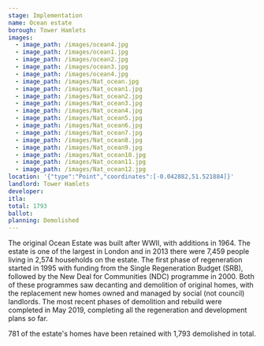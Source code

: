 ```yaml
---
stage: Implementation 
name: Ocean estate 
borough: Tower Hamlets
images:
  - image_path: /images/ocean4.jpg
  - image_path: /images/ocean1.jpg
  - image_path: /images/ocean2.jpg
  - image_path: /images/ocean3.jpg
  - image_path: /images/ocean4.jpg
  - image_path: /images/Nat_ocean.jpg
  - image_path: /images/Nat_ocean1.jpg
  - image_path: /images/Nat_ocean2.jpg
  - image_path: /images/Nat_ocean3.jpg
  - image_path: /images/Nat_ocean4.jpg
  - image_path: /images/Nat_ocean5.jpg
  - image_path: /images/Nat_ocean6.jpg
  - image_path: /images/Nat_ocean7.jpg
  - image_path: /images/Nat_ocean8.jpg
  - image_path: /images/Nat_ocean9.jpg
  - image_path: /images/Nat_ocean10.jpg
  - image_path: /images/Nat_ocean11.jpg
  - image_path: /images/Nat_ocean12.jpg
location: '{"type":"Point","coordinates":[-0.042882,51.521884]}'
landlord: Tower Hamlets
developer:
itla:
total: 1793
ballot:
planning: Demolished
---
```

The original Ocean Estate was built after WWII, with additions in 1964. The estate is one of the largest in London and in 2013 there were 7,459 people living in 2,574 households on the estate. The first phase of regeneration started in 1995 with funding from the Single Regeneration Budget (SRB), followed by the New Deal for Communities (NDC) programme in 2000. Both of these programmes saw decanting and demolition of original homes, with the replacement new homes owned and managed by social (not council) landlords. The most recent phases of demolition and rebuild were completed in May 2019, completing all the regeneration and development plans so far.

781 of the estate's homes have been retained with 1,793 demolished in total.
